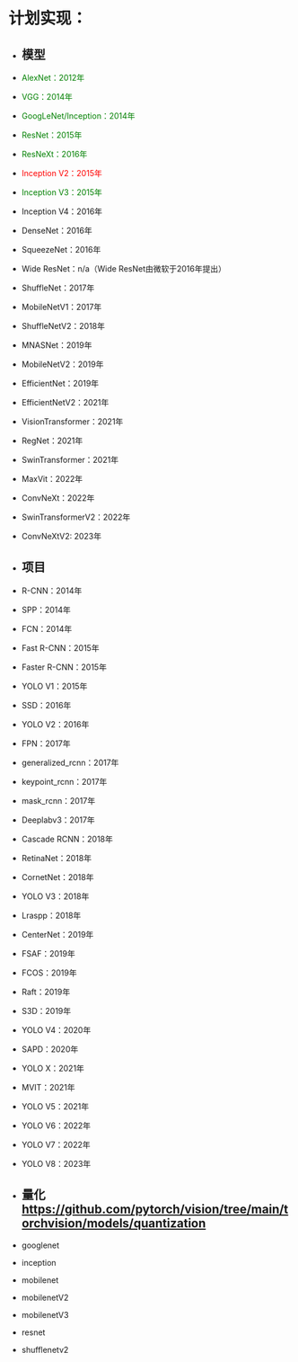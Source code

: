# 计划实现：
- ## 模型
- <font color='green'>AlexNet：2012年</font>
- <font color='green'>VGG：2014年</font>
- <font color='green'>GoogLeNet/Inception：2014年</font>
- <font color='green'>ResNet：2015年</font>
- <font color='green'>ResNeXt：2016年</font>
- <font color='red'>Inception V2：2015年</font>
- <font color='green'>Inception V3：2015年</font>
- Inception V4：2016年
- DenseNet：2016年
- SqueezeNet：2016年
- Wide ResNet：n/a（Wide ResNet由微软于2016年提出）
- ShuffleNet：2017年
- MobileNetV1：2017年
- ShuffleNetV2：2018年
- MNASNet：2019年
- MobileNetV2：2019年
- EfficientNet：2019年
- EfficientNetV2：2021年
- VisionTransformer：2021年
- RegNet：2021年
- SwinTransformer：2021年
- MaxVit：2022年
- ConvNeXt：2022年
- SwinTransformerV2：2022年
- ConvNeXtV2: 2023年

- ## 项目
- R-CNN：2014年
- SPP：2014年
- FCN：2014年
- Fast R-CNN：2015年
- Faster R-CNN：2015年
- YOLO V1：2015年
- SSD：2016年
- YOLO V2：2016年
- FPN：2017年
- generalized_rcnn：2017年
- keypoint_rcnn：2017年
- mask_rcnn：2017年
- Deeplabv3：2017年
- Cascade RCNN：2018年
- RetinaNet：2018年
- CornetNet：2018年
- YOLO V3：2018年
- Lraspp：2018年
- CenterNet：2019年
- FSAF：2019年
- FCOS：2019年
- Raft：2019年
- S3D：2019年
- YOLO V4：2020年
- SAPD：2020年
- YOLO X：2021年
- MVIT：2021年
- YOLO V5：2021年
- YOLO V6：2022年
- YOLO V7：2022年
- YOLO V8：2023年

- ## 量化 https://github.com/pytorch/vision/tree/main/torchvision/models/quantization
- googlenet
- inception
- mobilenet
- mobilenetV2
- mobilenetV3
- resnet
- shufflenetv2

